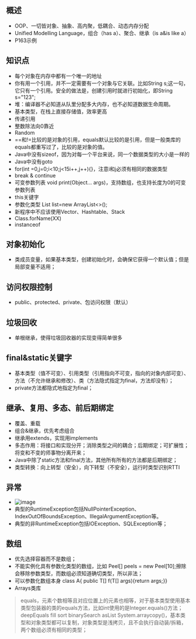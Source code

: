 ## 概述
* OOP、一切皆对象、抽象、高内聚，低耦合、动态内存分配
* Unified Modelling Language，组合（has a）、聚合、继承（is a&is like a）
* P163示例
## 知识点
* 每个对象在内存中都有一个唯一的地址
* 你有用一个引用，并不一定需要有一个对象与它关联。比如String s;这一句，它只有一个引用。安全的做法是，创建引用时就进行初始化，即String s="123";
* 堆：编译器不必知道从队里分配多大内存，也不必知道数据生命周期。
* 基本类型，在栈上直接存储值，效率更高
* 传递引用
* 整数除法向0靠近
* Random
* ==和!=比较的是对象的引用，equals默认比较的是引用，但是一般类库的equals都重写过了，比较的是对象的值。
* Java中没有sizeof，因为对每一个平台来说，同一个数据类型的大小是一样的
* Java中没有goto
* for(int =0,j=0;i<10;j<15i++,j++){}，注意i和j必须有相同的数据类型
* break & continue
* 可变参数列表 void print(Object... args)，支持数组，也支持长度为0的可变参数列表
* this关键字
* 参数化类型  List<Integer> list=new ArrayList<>();
* 新程序中不应该使用Vector、Hashtable、Stack
* Class.forName(XX)
* instanceof
## 对象初始化
* 类成员变量，如果基本类型，创建初始化时，会确保它获得一个默认值；但是局部变量不适用；
## 访问权限控制
* public、protected、private、包访问权限（默认）
## 垃圾回收
* 单根继承，使得垃圾回收器的实现变得简单很多
## final&static关键字
* 基本类型（值不可变）、引用类型（引用指向不可变，指向的对象内部可变）、方法（不允许继承和修改）、类（方法隐式指定为final，方法却没有）；
* private方法都隐式地指定为final；
## 继承、复用、多态、前后期绑定
* 覆盖、重载
* 组合&继承，优先考虑组合
* 继承用extends，实现用implements
* 多态作用：将接口和实现分开；消除类型之间的耦合；后期绑定；可扩展性；将变和不变的师事物分离开来；
* Java中除了static方法和final方法，其他所有所有的方法都是后期绑定；
* 类型转换：向上转型（安全），向下转型（不安全），运行时类型识别RTTI
## 异常
* ![image](https://images0.cnblogs.com/i/288799/201406/051650515056805.jpg)
* 典型的RuntimeException包括NullPointerException、IndexOutOfBoundsException、IllegalArgumentException等。
* 典型的非RuntimeException包括IOException、SQLException等；
## 数组
* 优先选择容器而不是数组；
* 不能实例化具有参数化类型的数组，比如 Peel<Banana>[] peels = new Peel<Banana>[10];擦除会移除参数类型，而数组必须知道确切类型，所以非法；
* 可以参数化数组本身 class A<T>{ public T[] f(T[] args){return args;}}
* Arrays类库
> equals，元素个数相等且对应位置上的元素也相等，对于基本类型使用基本类型包装器的类的equals方法，比如int使用的是Integer.equals()方法；
> deepEquals
> fill
> sort
> binarySearch
> asList
> System.arraycopy()，基本类型和对象类型都可以复制，对象类型是浅拷贝，且不会执行自动装/拆箱，两个数组必须有相同的类型；
